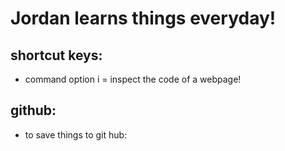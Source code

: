 # Jordan learns things everyday!

## shortcut keys:

- command option i = inspect the code of a webpage!

## github:
- to save things to git hub:
